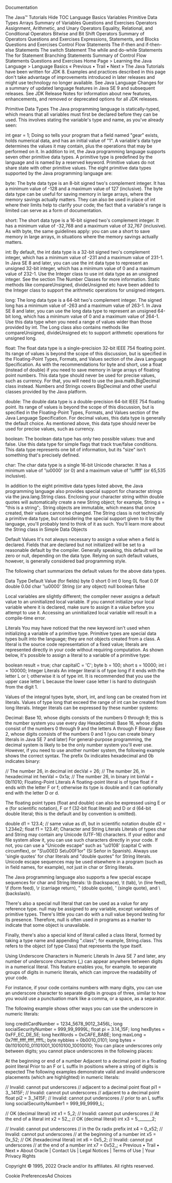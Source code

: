 
Documentation

The Java™ Tutorials
Hide TOC
Language Basics
Variables
Primitive Data Types
Arrays
Summary of Variables
Questions and Exercises
Operators
Assignment, Arithmetic, and Unary Operators
Equality, Relational, and Conditional Operators
Bitwise and Bit Shift Operators
Summary of Operators
Questions and Exercises
Expressions, Statements, and Blocks
Questions and Exercises
Control Flow Statements
The if-then and if-then-else Statements
The switch Statement
The while and do-while Statements
The for Statement
Branching Statements
Summary of Control Flow Statements
Questions and Exercises
Home Page > Learning the Java Language > Language Basics
« Previous • Trail • Next »
The Java Tutorials have been written for JDK 8. Examples and practices described in this page don't take advantage of improvements introduced in later releases and might use technology no longer available.
See Java Language Changes for a summary of updated language features in Java SE 9 and subsequent releases.
See JDK Release Notes for information about new features, enhancements, and removed or deprecated options for all JDK releases.

Primitive Data Types
The Java programming language is statically-typed, which means that all variables must first be declared before they can be used. This involves stating the variable's type and name, as you've already seen:

int gear = 1;
Doing so tells your program that a field named "gear" exists, holds numerical data, and has an initial value of "1". A variable's data type determines the values it may contain, plus the operations that may be performed on it. In addition to int, the Java programming language supports seven other primitive data types. A primitive type is predefined by the language and is named by a reserved keyword. Primitive values do not share state with other primitive values. The eight primitive data types supported by the Java programming language are:

byte: The byte data type is an 8-bit signed two's complement integer. It has a minimum value of -128 and a maximum value of 127 (inclusive). The byte data type can be useful for saving memory in large arrays, where the memory savings actually matters. They can also be used in place of int where their limits help to clarify your code; the fact that a variable's range is limited can serve as a form of documentation.

short: The short data type is a 16-bit signed two's complement integer. It has a minimum value of -32,768 and a maximum value of 32,767 (inclusive). As with byte, the same guidelines apply: you can use a short to save memory in large arrays, in situations where the memory savings actually matters.

int: By default, the int data type is a 32-bit signed two's complement integer, which has a minimum value of -231 and a maximum value of 231-1. In Java SE 8 and later, you can use the int data type to represent an unsigned 32-bit integer, which has a minimum value of 0 and a maximum value of 232-1. Use the Integer class to use int data type as an unsigned integer. See the section The Number Classes for more information. Static methods like compareUnsigned, divideUnsigned etc have been added to the Integer class to support the arithmetic operations for unsigned integers.

long: The long data type is a 64-bit two's complement integer. The signed long has a minimum value of -263 and a maximum value of 263-1. In Java SE 8 and later, you can use the long data type to represent an unsigned 64-bit long, which has a minimum value of 0 and a maximum value of 264-1. Use this data type when you need a range of values wider than those provided by int. The Long class also contains methods like compareUnsigned, divideUnsigned etc to support arithmetic operations for unsigned long.

float: The float data type is a single-precision 32-bit IEEE 754 floating point. Its range of values is beyond the scope of this discussion, but is specified in the Floating-Point Types, Formats, and Values section of the Java Language Specification. As with the recommendations for byte and short, use a float (instead of double) if you need to save memory in large arrays of floating point numbers. This data type should never be used for precise values, such as currency. For that, you will need to use the java.math.BigDecimal class instead. Numbers and Strings covers BigDecimal and other useful classes provided by the Java platform.

double: The double data type is a double-precision 64-bit IEEE 754 floating point. Its range of values is beyond the scope of this discussion, but is specified in the Floating-Point Types, Formats, and Values section of the Java Language Specification. For decimal values, this data type is generally the default choice. As mentioned above, this data type should never be used for precise values, such as currency.

boolean: The boolean data type has only two possible values: true and false. Use this data type for simple flags that track true/false conditions. This data type represents one bit of information, but its "size" isn't something that's precisely defined.

char: The char data type is a single 16-bit Unicode character. It has a minimum value of '\u0000' (or 0) and a maximum value of '\uffff' (or 65,535 inclusive).

In addition to the eight primitive data types listed above, the Java programming language also provides special support for character strings via the java.lang.String class. Enclosing your character string within double quotes will automatically create a new String object; for example, String s = "this is a string";. String objects are immutable, which means that once created, their values cannot be changed. The String class is not technically a primitive data type, but considering the special support given to it by the language, you'll probably tend to think of it as such. You'll learn more about the String class in Simple Data Objects

Default Values
It's not always necessary to assign a value when a field is declared. Fields that are declared but not initialized will be set to a reasonable default by the compiler. Generally speaking, this default will be zero or null, depending on the data type. Relying on such default values, however, is generally considered bad programming style.

The following chart summarizes the default values for the above data types.

Data Type	Default Value (for fields)
byte	0
short	0
int	0
long	0L
float	0.0f
double	0.0d
char	'\u0000'
String (or any object)  	null
boolean	false

Local variables are slightly different; the compiler never assigns a default value to an uninitialized local variable. If you cannot initialize your local variable where it is declared, make sure to assign it a value before you attempt to use it. Accessing an uninitialized local variable will result in a compile-time error.

Literals
You may have noticed that the new keyword isn't used when initializing a variable of a primitive type. Primitive types are special data types built into the language; they are not objects created from a class. A literal is the source code representation of a fixed value; literals are represented directly in your code without requiring computation. As shown below, it's possible to assign a literal to a variable of a primitive type:

boolean result = true;
char capitalC = 'C';
byte b = 100;
short s = 10000;
int i = 100000;
Integer Literals
An integer literal is of type long if it ends with the letter L or l; otherwise it is of type int. It is recommended that you use the upper case letter L because the lower case letter l is hard to distinguish from the digit 1.

Values of the integral types byte, short, int, and long can be created from int literals. Values of type long that exceed the range of int can be created from long literals. Integer literals can be expressed by these number systems:

Decimal: Base 10, whose digits consists of the numbers 0 through 9; this is the number system you use every day
Hexadecimal: Base 16, whose digits consist of the numbers 0 through 9 and the letters A through F
Binary: Base 2, whose digits consists of the numbers 0 and 1 (you can create binary literals in Java SE 7 and later)
For general-purpose programming, the decimal system is likely to be the only number system you'll ever use. However, if you need to use another number system, the following example shows the correct syntax. The prefix 0x indicates hexadecimal and 0b indicates binary:

// The number 26, in decimal
int decVal = 26;
//  The number 26, in hexadecimal
int hexVal = 0x1a;
// The number 26, in binary
int binVal = 0b11010;
Floating-Point Literals
A floating-point literal is of type float if it ends with the letter F or f; otherwise its type is double and it can optionally end with the letter D or d.

The floating point types (float and double) can also be expressed using E or e (for scientific notation), F or f (32-bit float literal) and D or d (64-bit double literal; this is the default and by convention is omitted).

double d1 = 123.4;
// same value as d1, but in scientific notation
double d2 = 1.234e2;
float f1  = 123.4f;
Character and String Literals
Literals of types char and String may contain any Unicode (UTF-16) characters. If your editor and file system allow it, you can use such characters directly in your code. If not, you can use a "Unicode escape" such as '\u0108' (capital C with circumflex), or "S\u00ED Se\u00F1or" (Sí Señor in Spanish). Always use 'single quotes' for char literals and "double quotes" for String literals. Unicode escape sequences may be used elsewhere in a program (such as in field names, for example), not just in char or String literals.

The Java programming language also supports a few special escape sequences for char and String literals: \b (backspace), \t (tab), \n (line feed), \f (form feed), \r (carriage return), \" (double quote), \' (single quote), and \\ (backslash).

There's also a special null literal that can be used as a value for any reference type. null may be assigned to any variable, except variables of primitive types. There's little you can do with a null value beyond testing for its presence. Therefore, null is often used in programs as a marker to indicate that some object is unavailable.

Finally, there's also a special kind of literal called a class literal, formed by taking a type name and appending ".class"; for example, String.class. This refers to the object (of type Class) that represents the type itself.

Using Underscore Characters in Numeric Literals
In Java SE 7 and later, any number of underscore characters (_) can appear anywhere between digits in a numerical literal. This feature enables you, for example. to separate groups of digits in numeric literals, which can improve the readability of your code.

For instance, if your code contains numbers with many digits, you can use an underscore character to separate digits in groups of three, similar to how you would use a punctuation mark like a comma, or a space, as a separator.

The following example shows other ways you can use the underscore in numeric literals:

long creditCardNumber = 1234_5678_9012_3456L;
long socialSecurityNumber = 999_99_9999L;
float pi =  3.14_15F;
long hexBytes = 0xFF_EC_DE_5E;
long hexWords = 0xCAFE_BABE;
long maxLong = 0x7fff_ffff_ffff_ffffL;
byte nybbles = 0b0010_0101;
long bytes = 0b11010010_01101001_10010100_10010010;
You can place underscores only between digits; you cannot place underscores in the following places:

At the beginning or end of a number
Adjacent to a decimal point in a floating point literal
Prior to an F or L suffix
In positions where a string of digits is expected
The following examples demonstrate valid and invalid underscore placements (which are highlighted) in numeric literals:

// Invalid: cannot put underscores
// adjacent to a decimal point
float pi1 = 3_.1415F;
// Invalid: cannot put underscores 
// adjacent to a decimal point
float pi2 = 3._1415F;
// Invalid: cannot put underscores 
// prior to an L suffix
long socialSecurityNumber1 = 999_99_9999_L;

// OK (decimal literal)
int x1 = 5_2;
// Invalid: cannot put underscores
// At the end of a literal
int x2 = 52_;
// OK (decimal literal)
int x3 = 5_______2;

// Invalid: cannot put underscores
// in the 0x radix prefix
int x4 = 0_x52;
// Invalid: cannot put underscores
// at the beginning of a number
int x5 = 0x_52;
// OK (hexadecimal literal)
int x6 = 0x5_2; 
// Invalid: cannot put underscores
// at the end of a number
int x7 = 0x52_;
« Previous • Trail • Next »
About Oracle | Contact Us | Legal Notices | Terms of Use | Your Privacy Rights

Copyright © 1995, 2022 Oracle and/or its affiliates. All rights reserved.

Cookie PreferencesAd Choices